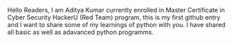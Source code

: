 Hello Readers, I am Aditya Kumar currently enrolled in Master Certificate in Cyber Security HackerU (Red Team) program, this is my first github entry and I want to share some of my learnings of python with you.
I have shared all basic as well as adavanced python programms.
